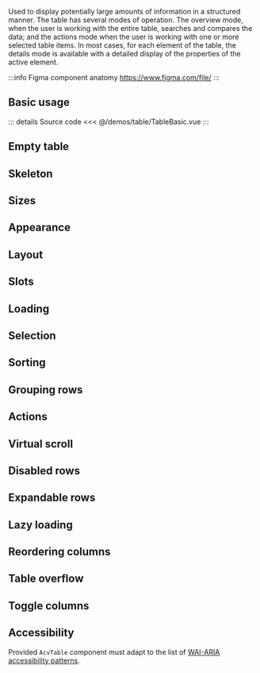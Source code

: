 Used to display potentially large amounts of information in a structured manner.
The table has several modes of operation.
The overview mode, when the user is working with the entire table, searches and compares the data; and the actions mode when the user is working with one or more selected table items.
In most cases, for each element of the table, the details mode is available with a detailed display of the properties of the active element.

:::info Figma component anatomy
https://www.figma.com/file/
:::

## Basic usage

<TableBasic />

::: details Source code
<<< @/demos/table/TableBasic.vue
:::

## Empty table

<TableEmpty />

## Skeleton

<TableSkeleton />

## Sizes

<TableSizes />

## Appearance

## Layout

## Slots

## Loading

## Selection

## Sorting

## Grouping rows

## Actions

## Virtual scroll

## Disabled rows

## Expandable rows

## Lazy loading

## Reordering columns

## Table overflow

## Toggle columns

## Accessibility

Provided `AcvTable` component must adapt to the list of
[WAI-ARIA accessibility patterns](https://www.w3.org/WAI/ARIA/apg/patterns/table/).
